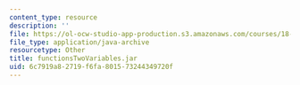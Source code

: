 ```yaml
---
content_type: resource
description: ''
file: https://ol-ocw-studio-app-production.s3.amazonaws.com/courses/18-02sc-multivariable-calculus-fall-2010/6c7919a82719f6fa801573244349720f_functionsTwoVariables.jar
file_type: application/java-archive
resourcetype: Other
title: functionsTwoVariables.jar
uid: 6c7919a8-2719-f6fa-8015-73244349720f
---
```

